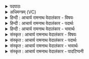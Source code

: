 <details><summary>पदपाठः</summary>

ए꣣षः꣢। दे꣣वः꣢। शु꣣भायते। अ꣡धि꣢꣯। यो꣡नौ꣢꣯। अ꣡म꣢꣯र्त्यः। अ। म꣣र्त्यः। वृत्रहा꣢। वृ꣣त्र। हा꣢। दे꣣ववी꣡त꣢मः। दे꣣व। वी꣡त꣢꣯मः। १२८२।
</details>

<details><summary>अधिमन्त्रम् (VC)</summary>

- पवमानः सोमः
- प्रियमेध आङ्गिरसः
- गायत्री
- षड्जः
</details>

<details><summary>हिन्दी : आचार्य रामनाथ वेदालंकार - विषयः</summary>

अगले मन्त्र में जीवात्मा द्वारा परमात्मा की प्राप्ति का विषय कहा गया है।
</details>

<details><summary>हिन्दी : आचार्य रामनाथ वेदालंकार - पदार्थः</summary>

पदार्थान्वयभाषाः -  (अमर्त्यः) अमरणशील, (वृत्रहा) विघ्नों का विनाशक, (देववीतमः) दिव्यगुणों को अत्यधिक प्राप्त करनेवाला (एष देवः) यह स्तोता जीव (योनौ अधि) परमात्मारूप घर में (शुभायते) शोभित होता है ॥३॥
</details>

<details><summary>हिन्दी : आचार्य रामनाथ वेदालंकार - भावार्थः</summary>

भावार्थभाषाः -  जैसे गृहस्वामी की घर से शोभा होती है,वैसे ही जीवात्मा की परमात्मा को प्राप्त करने से शोभा होती है ॥३॥
</details>

<details><summary>संस्कृत : आचार्य रामनाथ वेदालंकार - विषयः</summary>

अथ जीवात्मनः परमात्मप्राप्तिविषयमाह।
</details>

<details><summary>संस्कृत : आचार्य रामनाथ वेदालंकार - पदार्थः</summary>

पदार्थान्वयभाषाः -  (अमर्त्यः) अमरणशीलः, (वृत्रहा) विघ्नहन्ता, (देववीतमः) अतिशयेन दिव्यगुणानां प्रापकः (एष देवः) अयं स्तोता जीवः (योनौ अधि) परमात्मरूपे गृहे (शुभायते) शोभते ॥३॥
</details>

<details><summary>संस्कृत : आचार्य रामनाथ वेदालंकार - भावार्थः</summary>

भावार्थभाषाः -  यथा गृही गृहेण शोभते तथा जीवात्मा परमात्मानं प्राप्य शोभते ॥३॥
</details>

<details><summary>संस्कृत : आचार्य रामनाथ वेदालंकार - पादटिप्पनी</summary>

टिप्पणी:   १. ऋ० ९।२८।३।
</details>